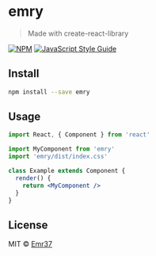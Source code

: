 # emry

> Made with create-react-library

[![NPM](https://img.shields.io/npm/v/emry.svg)](https://www.npmjs.com/package/emry) [![JavaScript Style Guide](https://img.shields.io/badge/code_style-standard-brightgreen.svg)](https://standardjs.com)

## Install

```bash
npm install --save emry
```

## Usage

```jsx
import React, { Component } from 'react'

import MyComponent from 'emry'
import 'emry/dist/index.css'

class Example extends Component {
  render() {
    return <MyComponent />
  }
}
```

## License

MIT © [Emr37](https://github.com/Emr37)
